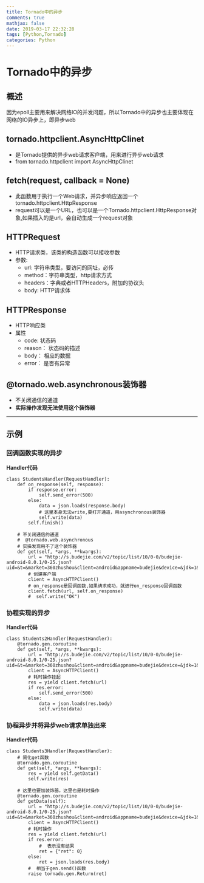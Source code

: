 ```yaml
---
title: Tornado中的异步
comments: true
mathjax: false
date: 2019-03-17 22:32:28
tags: [Python,Tornado]
categories: Python
---
```


<meta name="referrer" content="no-referrer" />

# Tornado中的异步
## 概述

因为epoll主要用来解决网络IO的并发问题，所以Tornado中的异步也主要体现在网络的IO异步上，即异步web
<!--more-->

## tornado.httpclient.AsyncHttpClinet
- 是Tornado提供的异步web请求客户端，用来进行异步web请求
- from tornado.httpclient import AsyncHttpClinet

## fetch(request, callback = None)
- 此函数用于执行一个Web请求，并异步响应返回一个tornado.httpclient.HttpResponse
- request可以是一个URL，也可以是一个Tornado.httpclient.HttpResponse对象,如果插入的是url，会自动生成一个request对象

## HTTPRequest
- HTTP请求类，该类的构造函数可以接收参数    
- 参数:
  - url: 字符串类型，要访问的网址，必传
  - method：字符串类型，http请求方式
  - headers：字典或者HTTPHeaders，附加的协议头
  - body: HTTP请求体
  
## HTTPResponse
- HTTP响应类
- 属性
  - code: 状态码
  - reason： 状态码的描述
  - body： 相应的数据
  - error： 是否有异常

## @tornado.web.asynchronous装饰器
- 不关闭通信的通道
- **实际操作发现无法使用这个装饰器**
-------------------

## 示例

### 回调函数实现的异步
**Handler代码**
```
class StudentsHandler(RequestHandler):
    def on_response(self, response):
        if response.error:
            self.send_error(500)
        else:
            data = json.loads(response.body)
            # 这里本身无法write,要打开通道，用asynchronous装饰器
            self.write(data)
        self.finish()

    # 不关闭通信的通道
    #  @tornado.web.asynchronous
    # 实操发现用不了这个装饰器
    def get(self, *args, **kwargs):
        url = "http://s.budejie.com/v2/topic/list/10/0-0/budejie-android-8.0.1/0-25.json?uid=&t=&market=360zhushou&client=android&appname=budejie&device=&jdk=1&ver=8.0.1&udid=&from=android"
        # 创建客户端
        client = AsyncHTTPClient()
        # on_response是回调函数,如果请求成功，就进行on_response回调函数
        client.fetch(url, self.on_response)
        #  self.write("OK") 
```

### 协程实现的异步
**Handler代码**
```
class Students2Handler(RequestHandler):
    @tornado.gen.coroutine
    def get(self, *args, **kwargs):
        url = "http://s.budejie.com/v2/topic/list/10/0-0/budejie-android-8.0.1/0-25.json?uid=&t=&market=360zhushou&client=android&appname=budejie&device=&jdk=1&ver=8.0.1&udid=&from=android"
        client = AsyncHTTPClient()
        # 耗时操作挂起
        res = yield client.fetch(url)
        if res.error:
            self.send_error(500)
        else:
            data = json.loads(res.body)
            self.write(data) 
```
### 协程异步并将异步web请求单独出来

**Handler代码**

    class Students3Handler(RequestHandler):
        # 简化get函数
        @tornado.gen.coroutine
        def get(self, *args, **kwargs):
            res = yield self.getData()
            self.write(res)
    
        # 这里也要加装饰器，这里也是耗时操作
        @tornado.gen.coroutine
        def getData(self):
            url = "http://s.budejie.com/v2/topic/list/10/0-0/budejie-android-8.0.1/0-25.json?uid=&t=&market=360zhushou&client=android&appname=budejie&device=&jdk=1&ver=8.0.1&udid=&from=android"
            client = AsyncHTTPClient()
            # 耗时操作
            res = yield client.fetch(url)
            if res.error:
                #  表示没有结果
                ret = {"ret": 0}
            else:
                ret = json.loads(res.body)
            #  相当于gen.send()函数
            raise tornado.gen.Return(ret)
